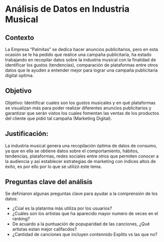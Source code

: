 # Análisis de Datos en Industria Musical

## Contexto
La Empresa “Palmitas” se dedica hacer anuncios publicitarios, pero en esta ocasión se le ha pedido que realice una campaña publicitaria, 
ha estado trabajando en recopilar datos sobre la industria musical con la finalidad de identificar los gustos (tendencias), comparación 
de plataformas entre otros datos que le ayuden a entender mejor para lograr una campaña publicitaria digital optima. 

## Objetivo

Objetivo:
Identificar cuales son los gustos musicales y en qué plataformas se visualizan más para poder realizar diferentes anuncios publicitarios
y garantizar que serán vistos los cuales fomentan las ventas de los productos del cliente que pidió tal campaña (Marketing Digital).

## Justificación:
La industria musical genera una recopilación óptima de datos de consumo, ya que en ella se obtiene datos sobre el comportamiento, 
hábitos, tendencias, plataformas, redes sociales entre otros que permiten conocer a la audiencia y así establecer estrategias de marketing
con índices altos de éxito, es por ello por lo que se utilizó este tema. 

## Preguntas clave del análisis
Se definiaron algunas preguntas clave para ayudar a la comprensión de los datos:

- ¿Cúal es la platarma más utiliza por los usuarios?
- ¿Cuáles son los artistas que ha aparecido mayor numero de veces en el ranking?
- De acuardo a la puntuación de popuparidad de las canciones, ¿Qué artistas estan mejor califacdos?
- ¿Cantidad de canciones que incluyen contennido Explito vs las que no?
